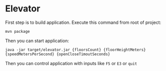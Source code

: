 # Elevator

First step is to build application. Execute this command from root of project:

```commandline
mvn package
```

Then you can start application:

```commandline
java -jar target/elevator.jar {floorsCount} {floorHeightMeters} {speedMetersPerSecond} {openCloseTimoutSeconds}
```

Then you can control application with inputs like `F5` or `E3` or `quit`